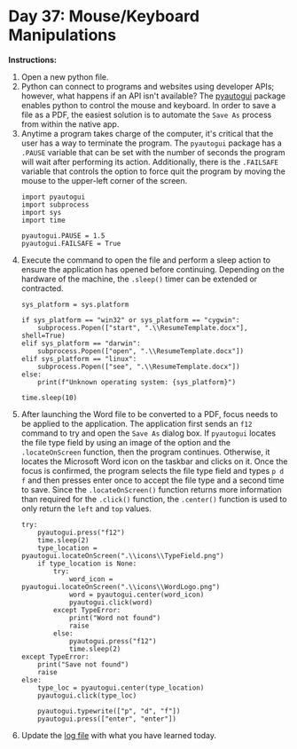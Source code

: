 # Day 37: Mouse/Keyboard Manipulations
**Instructions:** 
1. Open a new python file.
2. Python can connect to programs and websites using developer APIs; however, what happens if an API isn't available? The [pyautogui](https://pyautogui.readthedocs.io/en/latest/) package enables python to control the mouse and keyboard. In order to save a file as a PDF, the easiest solution is to automate the `Save As` process from within the native app.
3. Anytime a program takes charge of the computer, it's critical that the user has a way to terminate the program. The `pyautogui` package has a `.PAUSE` variable that can be set with the number of seconds the program will wait after performing its action. Additionally, there is the `.FAILSAFE` variable that controls the option to force quit the program by moving the mouse to the upper-left corner of the screen.
    ```
    import pyautogui
    import subprocess
    import sys
    import time

    pyautogui.PAUSE = 1.5
    pyautogui.FAILSAFE = True
    ```
4. Execute the command to open the file and perform a sleep action to ensure the application has opened before continuing. Depending on the hardware of the machine, the `.sleep()` timer can be extended or contracted.
    ```
    sys_platform = sys.platform

    if sys_platform == "win32" or sys_platform == "cygwin":
        subprocess.Popen(["start", ".\\ResumeTemplate.docx"], shell=True)
    elif sys_platform == "darwin":
        subprocess.Popen(["open", ".\\ResumeTemplate.docx"])
    elif sys_platform == "linux":
        subprocess.Popen(["see", ".\\ResumeTemplate.docx"])
    else:
        print(f"Unknown operating system: {sys_platform}")
    
    time.sleep(10)
    ```
5. After launching the Word file to be converted to a PDF, focus needs to be applied to the application. The application first sends an `f12` command to try and open the `Save As` dialog box. If `pyautogui` locates the file type field by using an image of the option and the `.locateOnScreen` function, then the program continues. Otherwise, it locates the Microsoft Word icon on the taskbar and clicks on it. Once the focus is confirmed, the program selects the file type field and types `p d f` and then presses enter once to accept the file type and a second time to save. Since the `.locateOnScreen()` function returns more information than required for the `.click()` function, the `.center()` function is used to only return the `left` and `top` values.
    ```
    try:
        pyautogui.press("f12")
        time.sleep(2)
        type_location = pyautogui.locateOnScreen(".\\icons\\TypeField.png")
        if type_location is None:
            try:
                word_icon = pyautogui.locateOnScreen(".\\icons\\WordLogo.png")
                word = pyautogui.center(word_icon)
                pyautogui.click(word)
            except TypeError:
                print("Word not found")
                raise
            else:
                pyautogui.press("f12")
                time.sleep(2)
    except TypeError:
        print("Save not found")
        raise
    else:
        type_loc = pyautogui.center(type_location)
        pyautogui.click(type_loc)

        pyautogui.typewrite(["p", "d", "f"])
        pyautogui.press(["enter", "enter"])
    ```
6. Update the [log file](../../../../Downloads/100DaysPython-master%203/log.md) with what you have learned today.
